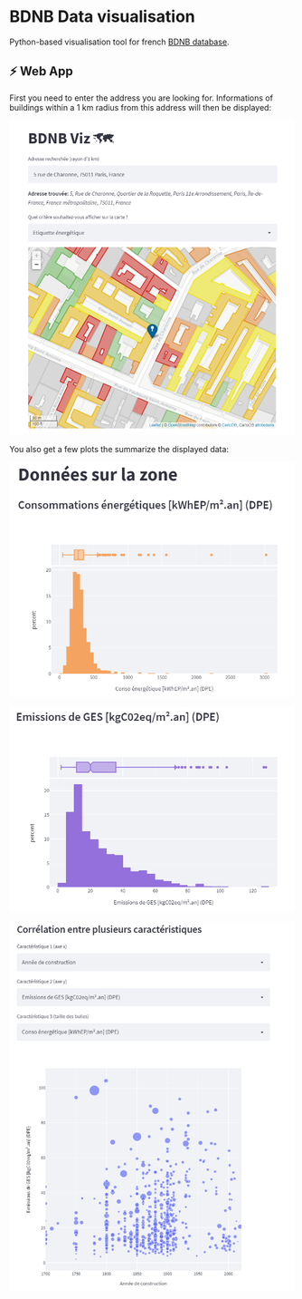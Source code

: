# BDNB Data visualisation

Python-based visualisation tool for french [BDNB database](https://www.data.gouv.fr/fr/datasets/base-de-donnee-nationale-des-batiments-version-0-6/).

## ⚡ Web App
First you need to enter the address you are looking for.
Informations of buildings within a 1 km radius from this address will then be displayed:

![Enter your address](img/Web-1.png)

You also get a few plots the summarize the displayed data:

![Data Viz](img/Web-2.png)

![Data Viz](img/Web-3.png)

![Data Viz](img/Web-4.png)
